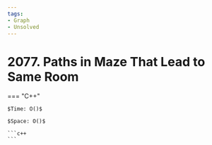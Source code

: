 ```yaml
---
tags:
- Graph
- Unsolved
---
```



# 2077. Paths in Maze That Lead to Same Room

=== "C++"

    $Time: O()$

    $Space: O()$

    ```c++
    ```